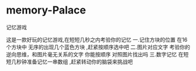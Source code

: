 # memory-Palace
记忆游戏


这是一款好玩的记忆游戏,在短短几秒之内考验你的记忆
一.记住方块的位置 在16个方块中  无序的出现几个蓝色方块 ,赶紧按顺序选中吧
二.图片对应文字 考验你的逆向思维，和图片毫无关系的文字 你能按顺序 对照图片找出吗
三.数字记忆 在短短几秒钟准备记忆一串数组 ,赶紧转动你的脑袋来挑战吧
